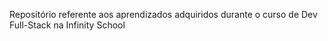 Repositório referente aos aprendizados adquiridos durante o curso de Dev Full-Stack na Infinity School
